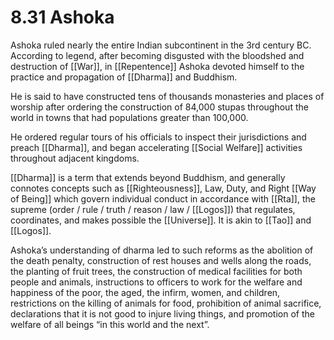 # 8.31 Ashoka

Ashoka ruled nearly the entire Indian subcontinent in the 3rd century BC. According to legend, after becoming disgusted with the bloodshed and destruction of [[War]], in [[Repentence]] Ashoka devoted himself to the practice and propagation of [[Dharma]] and Buddhism. 

He is said to have constructed tens of thousands monasteries and places of worship after ordering the construction of 84,000 stupas throughout the world in towns that had populations greater than 100,000. 

He ordered regular tours of his officials to inspect their jurisdictions and preach [[Dharma]], and began accelerating [[Social Welfare]] activities throughout adjacent kingdoms. 

[[Dharma]] is a term that extends beyond Buddhism, and generally connotes concepts such as [[Righteousness]], Law, Duty, and Right [[Way of Being]] which govern individual conduct in accordance with [[Rta]], the supreme (order / rule / truth / reason / law / [[Logos]]) that regulates, coordinates, and makes possible the [[Universe]]. It is akin to [[Tao]] and [[Logos]].

Ashoka’s understanding of dharma led to such reforms as the abolition of the death penalty, construction of rest houses and wells along the roads, the planting of fruit trees, the construction of medical facilities for both people and animals, instructions to officers to work for the welfare and happiness of the poor, the aged, the infirm, women, and children, restrictions on the killing of animals for food, prohibition of animal sacrifice, declarations that it is not good to injure living things, and promotion of the welfare of all beings “in this world and the next”.
